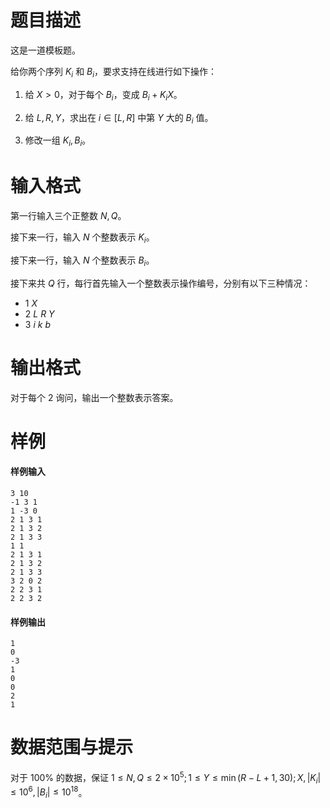 
# 题目描述

这是一道模板题。

给你两个序列 $K_i$ 和 $B_i$，要求支持在线进行如下操作：

1. 给 $X > 0$，对于每个 $B_i$，变成 $B_i + K_iX$。

2. 给 $L, R, Y$，求出在 $i \in [L, R]$ 中第 $Y$ 大的 $B_i$ 值。

3. 修改一组 $K_i, B_i$。


# 输入格式

第一行输入三个正整数 $N, Q$。

接下来一行，输入 $N$ 个整数表示 $K_i$。

接下来一行，输入 $N$ 个整数表示 $B_i$。

接下来共 $Q$ 行，每行首先输入一个整数表示操作编号，分别有以下三种情况：

- $1\ X$
- $2\ L\ R\ Y$
- $3\ i\ k\ b$



# 输出格式

对于每个 $2$ 询问，输出一个整数表示答案。


# 样例

#### 样例输入

```plain
3 10
-1 3 1
1 -3 0
2 1 3 1
2 1 3 2
2 1 3 3
1 1
2 1 3 1
2 1 3 2
2 1 3 3
3 2 0 2
2 2 3 1
2 2 3 2
```

#### 样例输出

```plain
1
0
-3
1
0
0
2
1
```

# 数据范围与提示

对于 $100\%$ 的数据，保证 $1\le N, Q\le 2\times 10^5; 1\le Y \le \min(R - L + 1, 30); X, |K_i| \le 10^6, |B_i| \le 10^{18}$。


